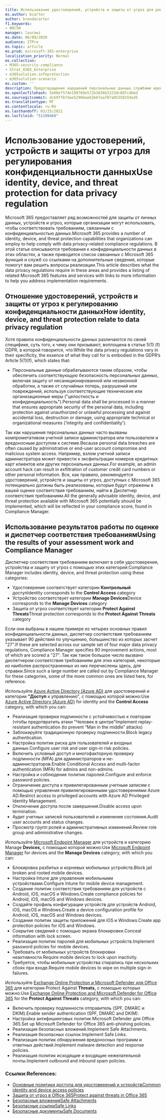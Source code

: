 ```yaml
---
title: Использование удостоверений, устройств и защиты от угроз для регулирования конфиденциальности данных
ms.author: bcarter
author: brendacarter
f1.keywords:
- NOCSH
manager: laurawi
ms.date: 06/09/2020
audience: ITPro
ms.topic: article
ms.prod: microsoft-365-enterprise
localization_priority: Normal
ms.collection:
- M365-security-compliance
- Strat_O365_Enterprise
- m365solution-infoprotection
- m365solution-scenario
ms.custom: ''
description: Предотвращение нарушений персональных данных службами идентификации, устройств и защиты от угроз Microsoft 365.
ms.openlocfilehash: 5e08ef574e199769e572b3836b3323dc88fc4bbd
ms.sourcegitcommit: dcb97fbfdae52960ae62b6faa707a05358193ed5
ms.translationtype: MT
ms.contentlocale: ru-RU
ms.lasthandoff: 03/25/2021
ms.locfileid: "51199469"
---
```

# <a name="use-identity-device-and-threat-protection-for-data-privacy-regulation"></a><span data-ttu-id="3fff0-103">Использование удостоверений, устройств и защиты от угроз для регулирования конфиденциальности данных</span><span class="sxs-lookup"><span data-stu-id="3fff0-103">Use identity, device, and threat protection for data privacy regulation</span></span>

<span data-ttu-id="3fff0-104">Microsoft 365 предоставляет ряд возможностей для защиты от личных данных, устройств и угроз, которые организации могут использовать, чтобы соответствовать требованиям, связанным с конфиденциальностью данных.</span><span class="sxs-lookup"><span data-stu-id="3fff0-104">Microsoft 365 provides a number of identity, device, and threat protection capabilities that organizations can employ to help comply with data privacy-related compliance regulations.</span></span> <span data-ttu-id="3fff0-105">В этой статье описываются требования к конфиденциальности данных в этих областях, а также приводится список связанных с Microsoft 365 функций и служб со ссылками на дополнительные сведения, которые помогут вам решить вопросы реализации.</span><span class="sxs-lookup"><span data-stu-id="3fff0-105">This article describes what the data privacy regulations require in these areas and provides a listing of related Microsoft 365 features and services with links to more information to help you address implementation requirements.</span></span>

## <a name="how-identity-device-and-threat-protection-relate-to-data-privacy-regulation"></a><span data-ttu-id="3fff0-106">Отношение удостоверений, устройств и защиты от угроз к регулированию конфиденциальности данных</span><span class="sxs-lookup"><span data-stu-id="3fff0-106">How identity, device, and threat protection relate to data privacy regulation</span></span>

<span data-ttu-id="3fff0-107">Хотя правила конфиденциальности данных различаются по своей специфике, суть того, к чему они призывают, воплощена в статье 5(1) (f) GDPR, в которой говорится, что:</span><span class="sxs-lookup"><span data-stu-id="3fff0-107">While the data privacy regulations vary in their specificity, the essence of what they call for is embodied in the GDPR’s Article 5(1)(f), which states that:</span></span>

- <span data-ttu-id="3fff0-108">Персональные данные обрабатываются таким образом, чтобы обеспечить соответствующую безопасность персональных данных, включая защиту от несанкционированной или незаконной обработки, а также от случайных потерь, разрушений или повреждений, используя соответствующие технические или организационные меры ("целостность и конфиденциальность").</span><span class="sxs-lookup"><span data-stu-id="3fff0-108">Personal data shall be processed in a manner that ensures appropriate security of the personal data, including protection against unauthorized or unlawful processing and against accidental loss, destruction or damage, using appropriate technical or organizational measures ('integrity and confidentiality').</span></span>

<span data-ttu-id="3fff0-109">Так как нарушения персональных данных часто вызваны компрометативом учетной записи администратора или пользователя и вредоносным доступом к системе.</span><span class="sxs-lookup"><span data-stu-id="3fff0-109">Because personal data breaches are often caused by administrative or end-user account compromise and malicious system access.</span></span> <span data-ttu-id="3fff0-110">Например, взлом учетной записи администратора может привести к эксфильтрации номеров кредитных карт клиентов или других персональных данных.</span><span class="sxs-lookup"><span data-stu-id="3fff0-110">For example, an admin account hack can result in exfiltration of customer credit card numbers or other personal information.</span></span> <span data-ttu-id="3fff0-111">Все, как правило, рекомендуется удостоверений, устройств и защиты от угроз, доступных с Microsoft 365 потенциально должны быть реализованы, которые будут отражены в вашей оценке соответствия требованиям, найти в Диспетчер соответствия требованиям.</span><span class="sxs-lookup"><span data-stu-id="3fff0-111">All the generally advisable identity, device, and threat protection available with Microsoft 365 potentially should be implemented, which will be reflected in your compliance score, found in Compliance Manager.</span></span>

## <a name="using-the-results-of-your-assessment-work-and-compliance-manager"></a><span data-ttu-id="3fff0-112">Использование результатов работы по оценке и диспетчер соответствия требованиям</span><span class="sxs-lookup"><span data-stu-id="3fff0-112">Using the results of your assessment work and Compliance Manager</span></span>

<span data-ttu-id="3fff0-113">Диспетчер соответствия требованиям включает в себя удостоверения, устройства и защиту от угроз с помощью этих категорий:</span><span class="sxs-lookup"><span data-stu-id="3fff0-113">Compliance Manager includes identity, device, and threat protection using these categories:</span></span>

- <span data-ttu-id="3fff0-114">Удостоверение соответствует категории **Контрольный** доступ</span><span class="sxs-lookup"><span data-stu-id="3fff0-114">Identity corresponds to the **Control Access** category</span></span>
- <span data-ttu-id="3fff0-115">Устройство соответствует категории **Manage Devices**</span><span class="sxs-lookup"><span data-stu-id="3fff0-115">Device corresponds to the **Manage Devices** category</span></span>
- <span data-ttu-id="3fff0-116">Защита от угроз соответствует категории **Protect Against Threats**</span><span class="sxs-lookup"><span data-stu-id="3fff0-116">Threat protection corresponds to the **Protect Against Threats** category</span></span>
 
<span data-ttu-id="3fff0-117">Если они выбраны в нашем примере из четырех основных правил конфиденциальности данных, диспетчер соответствия требованиям указывает 90 действий по улучшению, большинство из которых засчет "27".</span><span class="sxs-lookup"><span data-stu-id="3fff0-117">If these are selected across our sample set of four major data privacy regulations, Compliance Manager specifies 90 improvement actions, most of which are scored a "27".</span></span> <span data-ttu-id="3fff0-118">Так как такое большое число вызвано диспетчером соответствия требованиям для этих категорий, некоторые из наиболее распространенных из них перечислены здесь, для справки.</span><span class="sxs-lookup"><span data-stu-id="3fff0-118">Since such a large number are called out by Compliance Manager for these categories, some of the more common ones are listed here, for reference.</span></span>

<span data-ttu-id="3fff0-119">Используйте [Azure Active Directory (Azure AD)](https://azure.microsoft.com/services/active-directory/) для удостоверений и категории **"Доступ** к управлению", с помощью которой можно:</span><span class="sxs-lookup"><span data-stu-id="3fff0-119">Use [Azure Active Directory (Azure AD)](https://azure.microsoft.com/services/active-directory/) for identity and the **Control Access** category, with which you can:</span></span>

- <span data-ttu-id="3fff0-120">Реализация проверки подлинности с устойчивостью к повторам (чтобы предотвратить атаки "Человек в центре"</span><span class="sxs-lookup"><span data-stu-id="3fff0-120">Implement replay-resistant authentication (to prevent “Man in the middle” attacks)</span></span>
- <span data-ttu-id="3fff0-121">Заблокируйте традиционную проверку подлинности.</span><span class="sxs-lookup"><span data-stu-id="3fff0-121">Block legacy authentication.</span></span>
- <span data-ttu-id="3fff0-122">Настройка политик риска для пользователей и входных данных.</span><span class="sxs-lookup"><span data-stu-id="3fff0-122">Configure user risk and user sign-in risk policies.</span></span>
- <span data-ttu-id="3fff0-123">Включить условный доступ и многофакторную проверку подлинности (MFA) для администраторов и не-администраторов.</span><span class="sxs-lookup"><span data-stu-id="3fff0-123">Enable Conditional Access and multi-factor authentication (MFA) for admins and non-admins.</span></span>
- <span data-ttu-id="3fff0-124">Настройка и соблюдение политик паролей.</span><span class="sxs-lookup"><span data-stu-id="3fff0-124">Configure and enforce password policies.</span></span>
- <span data-ttu-id="3fff0-125">Ограничение доступа к привилегированным учетным записям с помощью управления привилегированными удостоверениями Azure AD.</span><span class="sxs-lookup"><span data-stu-id="3fff0-125">Restrict access to privileged accounts with Azure AD Privileged Identity Management.</span></span>
- <span data-ttu-id="3fff0-126">Отключение доступа после завершения.</span><span class="sxs-lookup"><span data-stu-id="3fff0-126">Disable access upon termination.</span></span>
- <span data-ttu-id="3fff0-127">Аудит учетных записей пользователей и изменение состояния.</span><span class="sxs-lookup"><span data-stu-id="3fff0-127">Audit user accounts and status changes.</span></span>
- <span data-ttu-id="3fff0-128">Просмотр групп ролей и административных изменений.</span><span class="sxs-lookup"><span data-stu-id="3fff0-128">Review role group and administrative changes.</span></span>

<span data-ttu-id="3fff0-129">Используйте [Microsoft Endpoint Manager](https://www.microsoft.com/microsoft-365/microsoft-endpoint-manager) для устройств и категорию Manage **Devices,** с помощью которой можно:</span><span class="sxs-lookup"><span data-stu-id="3fff0-129">Use [Microsoft Endpoint Manager](https://www.microsoft.com/microsoft-365/microsoft-endpoint-manager) for devices and the **Manage Devices** category, with which you can:</span></span>

- <span data-ttu-id="3fff0-130">Блокировка разбитых и корневых мобильных устройств.</span><span class="sxs-lookup"><span data-stu-id="3fff0-130">Block jail broken and rooted mobile devices.</span></span>
- <span data-ttu-id="3fff0-131">Настройка Intune для управления мобильными устройствами.</span><span class="sxs-lookup"><span data-stu-id="3fff0-131">Configure Intune for mobile device management.</span></span>
- <span data-ttu-id="3fff0-132">Создание политик соответствия требованиям для устройств с Android, iOS, macOS и Windows.</span><span class="sxs-lookup"><span data-stu-id="3fff0-132">Create compliance policies for Android, iOS, macOS and Windows devices.</span></span>
- <span data-ttu-id="3fff0-133">Создайте профиль конфигурации устройств для устройств Android, iOS, macOS и Windows.</span><span class="sxs-lookup"><span data-stu-id="3fff0-133">Create a device configuration profile for Android, iOS, macOS and Windows devices.</span></span>
- <span data-ttu-id="3fff0-134">Создание политик защиты приложений для iOS и Windows.</span><span class="sxs-lookup"><span data-stu-id="3fff0-134">Create app protection policies for iOS and Windows.</span></span>
- <span data-ttu-id="3fff0-135">Сокрытие сведений с помощью экрана блокировки.</span><span class="sxs-lookup"><span data-stu-id="3fff0-135">Conceal information with lock screen.</span></span>
- <span data-ttu-id="3fff0-136">Реализация политик паролей для мобильных устройств.</span><span class="sxs-lookup"><span data-stu-id="3fff0-136">Implement password policies for mobile devices.</span></span>
- <span data-ttu-id="3fff0-137">Требовать от мобильных устройств блокировки неактивности.</span><span class="sxs-lookup"><span data-stu-id="3fff0-137">Require mobile devices to lock upon inactivity.</span></span>
- <span data-ttu-id="3fff0-138">Требуется, чтобы мобильные устройства стирались при нескольких сбоях при входе.</span><span class="sxs-lookup"><span data-stu-id="3fff0-138">Require mobile devices to wipe on multiple sign-in failures.</span></span>

<span data-ttu-id="3fff0-139">Используйте [Exchange Online Protection и Microsoft Defender для Office 365](../security/office-365-security/defender-for-office-365.md) для категории Protect Against **Threats,** с помощью которых можно:</span><span class="sxs-lookup"><span data-stu-id="3fff0-139">Use [Exchange Online Protection and Microsoft Defender for Office 365](../security/office-365-security/defender-for-office-365.md) for the **Protect Against Threats** category, with which you can:</span></span>

- <span data-ttu-id="3fff0-140">Включить проверку подлинности отправитель (SPF, DMARC и DKIM).</span><span class="sxs-lookup"><span data-stu-id="3fff0-140">Enable sender authentication (SPF, DMARC and DKIM).</span></span>
- <span data-ttu-id="3fff0-141">Настройка антифишинговых политик Microsoft Defender для Office 365.</span><span class="sxs-lookup"><span data-stu-id="3fff0-141">Set up Microsoft Defender for Office 365 anti-phishing policies.</span></span>
- <span data-ttu-id="3fff0-142">Реализация безопасных вложений.</span><span class="sxs-lookup"><span data-stu-id="3fff0-142">Implement Safe Attachments.</span></span>
- <span data-ttu-id="3fff0-143">Реализация безопасных ссылок.</span><span class="sxs-lookup"><span data-stu-id="3fff0-143">Implement Safe Links.</span></span>
- <span data-ttu-id="3fff0-144">Реализация политик обнаружения вредоносных программ и ответных действий.</span><span class="sxs-lookup"><span data-stu-id="3fff0-144">Implement malware detection and response policies.</span></span>
- <span data-ttu-id="3fff0-145">Реализация политик исходящие и входящие нежелательной почты.</span><span class="sxs-lookup"><span data-stu-id="3fff0-145">Implement outbound and inbound spam policies.</span></span>

### <a name="references"></a><span data-ttu-id="3fff0-146">Ссылки:</span><span class="sxs-lookup"><span data-stu-id="3fff0-146">References:</span></span>

- [<span data-ttu-id="3fff0-147">Основные политики доступа для удостоверений и устройств</span><span class="sxs-lookup"><span data-stu-id="3fff0-147">Common identity and device access policies</span></span>](../security/office-365-security/identity-access-policies.md)
- [<span data-ttu-id="3fff0-148">Защита от угроз в Office 365</span><span class="sxs-lookup"><span data-stu-id="3fff0-148">Protect against threats in Office 365</span></span>](https://support.office.com/article/protect-against-threats-in-office-365-b10023f6-f30f-45d3-b3ad-b71aa4aa0d58)
- [<span data-ttu-id="3fff0-149">Безопасные вложения</span><span class="sxs-lookup"><span data-stu-id="3fff0-149">Safe Attachments</span></span>](../security/office-365-security/safe-attachments.md)
- [<span data-ttu-id="3fff0-150">Безопасные ссылки</span><span class="sxs-lookup"><span data-stu-id="3fff0-150">Safe Links</span></span>](../security/office-365-security/safe-links.md)
- [<span data-ttu-id="3fff0-151">Безопасные документы</span><span class="sxs-lookup"><span data-stu-id="3fff0-151">Safe Documents</span></span>](../security/office-365-security/safe-docs.md)

